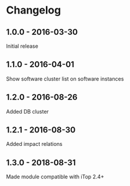 Changelog
=========

## 1.0.0 - 2016-03-30
Initial release

## 1.1.0 - 2016-04-01
Show software cluster list on software instances

## 1.2.0 - 2016-08-26
Added DB cluster

## 1.2.1 - 2016-08-30
Added impact relations

## 1.3.0 - 2018-08-31
Made module compatible with iTop 2.4+
